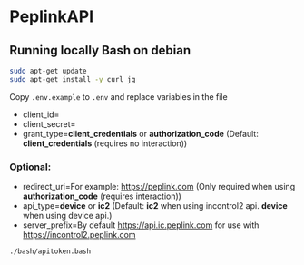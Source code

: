 # PeplinkAPI

## Running locally Bash on debian

```bash
sudo apt-get update
sudo apt-get install -y curl jq
```

Copy `.env.example` to `.env` and replace variables in the file
* client_id=
* client_secret=
* grant_type=**client_credentials** or **authorization_code** (Default: **client_credentials** (requires no interaction))

### Optional:

* redirect_uri=For example: https://peplink.com (Only required when using **authorization_code** (requires interaction))
* api_type=**device** or **ic2** (Default: **ic2** when using incontrol2 api. **device** when using device api.)
* server_prefix=By default https://api.ic.peplink.com for use with https://incontrol2.peplink.com

```bash
./bash/apitoken.bash
```

<!--
## Running locally Python

```bash
pip install 
```

Copy `.env.example` to `.env` and replace variables in the file
* client_id=
* client_secret=
* grant_type=**client_credentials** or **authorization_code** (Default: **client_credentials** (requires no interaction))

### Optional:

* redirect_uri=For example: https://peplink.com (Only required when using **authorization_code** (requires interaction))
* api_type=**device** or **ic2** (Default: **ic2** when using incontrol2 api. **device** when using device api.)
* server_prefix=By default https://api.ic.peplink.com for use with https://incontrol2.peplink.com

```bash
python ./python/apitoken.py
```


## Running in Docker

```bash
docker build --tag dylanve151/PeplinkAPI .
docker run -d dylanve151/PeplinkAPI
```
-->
